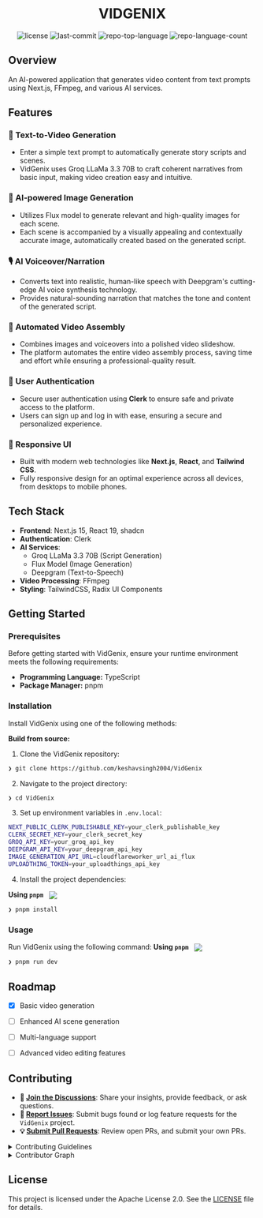 <p align="center"><h1 align="center">VIDGENIX</h1></p>
<p align="center">
	<img src="https://img.shields.io/github/license/keshavsingh2004/VidGenix?style=default&logo=opensourceinitiative&logoColor=white&color=0080ff" alt="license">
	<img src="https://img.shields.io/github/last-commit/keshavsingh2004/VidGenix?style=default&logo=git&logoColor=white&color=0080ff" alt="last-commit">
	<img src="https://img.shields.io/github/languages/top/keshavsingh2004/VidGenix?style=default&color=0080ff" alt="repo-top-language">
	<img src="https://img.shields.io/github/languages/count/keshavsingh2004/VidGenix?style=default&color=0080ff" alt="repo-language-count">
</p>
<p align="center"><!-- default option, no dependency badges. -->
</p>
<p align="center">
	<!-- default option, no dependency badges. -->
</p>

##  Overview

An AI-powered application that generates video content from text prompts using Next.js, FFmpeg, and various AI services.

## Features

### 🚀 Text-to-Video Generation
- Enter a simple text prompt to automatically generate story scripts and scenes.
- VidGenix uses Groq LLaMa 3.3 70B to craft coherent narratives from basic input, making video creation easy and intuitive.

### 🎨 AI-powered Image Generation
- Utilizes Flux model to generate relevant and high-quality images for each scene.
- Each scene is accompanied by a visually appealing and contextually accurate image, automatically created based on the generated script.

### 🎙️ AI Voiceover/Narration
- Converts text into realistic, human-like speech with Deepgram's cutting-edge AI voice synthesis technology.
- Provides natural-sounding narration that matches the tone and content of the generated script.

### 🎥 Automated Video Assembly
- Combines images and voiceovers into a polished video slideshow.
- The platform automates the entire video assembly process, saving time and effort while ensuring a professional-quality result.

### 🔐 User Authentication
- Secure user authentication using **Clerk** to ensure safe and private access to the platform.
- Users can sign up and log in with ease, ensuring a secure and personalized experience.

### 📱 Responsive UI
- Built with modern web technologies like **Next.js**, **React**, and **Tailwind CSS**.
- Fully responsive design for an optimal experience across all devices, from desktops to mobile phones.

## Tech Stack

- **Frontend**: Next.js 15, React 19, shadcn
- **Authentication**: Clerk
- **AI Services**: 
	- Groq LLaMa 3.3 70B (Script Generation)
	- Flux Model (Image Generation) 
	- Deepgram (Text-to-Speech)
- **Video Processing**: FFmpeg
- **Styling**: TailwindCSS, Radix UI Components

##  Getting Started

###  Prerequisites

Before getting started with VidGenix, ensure your runtime environment meets the following requirements:

- **Programming Language:** TypeScript
- **Package Manager:** pnpm


###  Installation

Install VidGenix using one of the following methods:

**Build from source:**

1. Clone the VidGenix repository:
```sh
❯ git clone https://github.com/keshavsingh2004/VidGenix
```

2. Navigate to the project directory:
```sh
❯ cd VidGenix
```

3. Set up environment variables in `.env.local`:
```sh
NEXT_PUBLIC_CLERK_PUBLISHABLE_KEY=your_clerk_publishable_key
CLERK_SECRET_KEY=your_clerk_secret_key
GROQ_API_KEY=your_groq_api_key
DEEPGRAM_API_KEY=your_deepgram_api_key
IMAGE_GENERATION_API_URL=cloudflareworker_url_ai_flux
UPLOADTHING_TOKEN=your_uploadthings_api_key
```

4. Install the project dependencies:


**Using `pnpm`** &nbsp; [<img align="center" src="https://img.shields.io/badge/pnpm-F69220?logo=pnpm&logoColor=fff" />](https://pnpm.io/)

```sh
❯ pnpm install
```


###  Usage
Run VidGenix using the following command:
**Using `pnpm`** &nbsp; [<img align="center" src="https://img.shields.io/badge/pnpm-F69220?logo=pnpm&logoColor=fff" />](https://pnpm.io/)

```sh
❯ pnpm run dev
```

## Roadmap

- [x] Basic video generation
- [ ] Enhanced AI scene generation
- [ ] Multi-language support
- [ ] Advanced video editing features


##  Contributing

- **💬 [Join the Discussions](https://github.com/keshavsingh2004/VidGenix/discussions)**: Share your insights, provide feedback, or ask questions.
- **🐛 [Report Issues](https://github.com/keshavsingh2004/VidGenix/issues)**: Submit bugs found or log feature requests for the `VidGenix` project.
- **💡 [Submit Pull Requests](https://github.com/keshavsingh2004/VidGenix/blob/main/CONTRIBUTING.md)**: Review open PRs, and submit your own PRs.

<details closed>
<summary>Contributing Guidelines</summary>

1. **Fork the Repository**: Start by forking the project repository to your github account.
2. **Clone Locally**: Clone the forked repository to your local machine using a git client.
   ```sh
   git clone https://github.com/keshavsingh2004/VidGenix
   ```
3. **Create a New Branch**: Always work on a new branch, giving it a descriptive name.
   ```sh
   git checkout -b new-feature-x
   ```
4. **Make Your Changes**: Develop and test your changes locally.
5. **Commit Your Changes**: Commit with a clear message describing your updates.
   ```sh
   git commit -m 'Implemented new feature x.'
   ```
6. **Push to github**: Push the changes to your forked repository.
   ```sh
   git push origin new-feature-x
   ```
7. **Submit a Pull Request**: Create a PR against the original project repository. Clearly describe the changes and their motivations.
8. **Review**: Once your PR is reviewed and approved, it will be merged into the main branch. Congratulations on your contribution!
</details>

<details closed>
<summary>Contributor Graph</summary>
<br>
<p align="left">
   <a href="https://github.com{/keshavsingh2004/VidGenix/}graphs/contributors">
      <img src="https://contrib.rocks/image?repo=keshavsingh2004/VidGenix">
   </a>
</p>
</details>

##  License

This project is licensed under the Apache License 2.0. See the [LICENSE](LICENSE) file for details.

